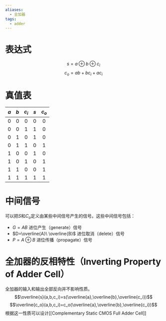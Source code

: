 ```yaml
---
aliases:
  - 全加器
tags:
  - adder
---
```

# 表达式
$$s=a\oplus b \oplus c_i$$
$$c_o=ab+bc_i+ac_i$$
# 真值表

| $a$ | $b$ | $c_i$ | $s$ | $c_o$ |
| :-: | :-: | :---: | :-: | :---: |
|  0  |  0  |   0   |  0  |   0   |
|  0  |  0  |   1   |  1  |   0   |
|  0  |  1  |   0   |  1  |   0   |
|  0  |  1  |   1   |  0  |   1   |
|  1  |  0  |   0   |  1  |   0   |
|  1  |  0  |   1   |  0  |   1   |
|  1  |  1  |   0   |  0  |   1   |
|  1  |  1  |   1   |  1  |   1   |
# 中间信号

可以把$S$和$C_o$定义由某些中间信号产生的信号。这些中间信号包括：
- $G=AB$ 进位产生（generate）信号
- $D=\overline{A}\ \overline{B}$ 进位取消（delete）信号
- $P=A\oplus B$ 进位传播（propagate）信号

# 全加器的反相特性（Inverting Property of Adder Cell）
全加器的输入和输出全部反向并不影响性质。
$$\overline{s}(a,b,c_i)=s(\overline{a},\overline{b},\overline{c_i})$$
$$\overline{c_o}(a,b,c_i)=c_o(\overline{a},\overline{b},\overline{c_i})$$
根据这一性质可以设计[[Complementary Static CMOS Full Adder Cell]]